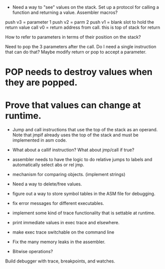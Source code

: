 

* Need a way to "see" values on the stack. Set up a protocol for calling a
function and  returning a value. Assembler macros?

push v3 = parameter 1
push v2 = parm 2
push v1 = blank slot to hold the return value
call v0 = return address from call. this is top of stack for return

How to refer to parameters in terms of their position on the stack?

Need to pop the 3 parameters after the call. Do I need a single instruction
that can do that? Maybe modify return or pop to accept a parameter.

# POP needs to destroy values when they are popped.

# Prove that values can change at runtime.

* Jump and call instructions that use the top of the stack as an operand. Note
that jmpif already uses the top of the stack and must be implemented in asm
code.

* What about a callif instruction? What about jmp/call if true?

* assembler needs to have the logic to do relative jumps to labels and
automatically select abs or rel jmp.

* mechanism for comparing objects. (implement strings)

* Need a way to delete/free values.

* figure out a way to store symbol tables in the ASM file for debugging.

* fix error messages for different executables.

* implement some kind of trace functionality that is settable at runtime.

* print immediate values in exec trace and elsewhere.

* make exec trace switchable on the command line

* Fix the many memory leaks in the assembler.

* Bitwise operations?

Build debugger with trace, breakpoints, and watches.
